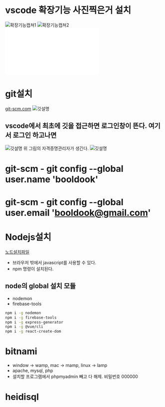 # vscode 확장기능 사진찍은거 설치
![확장기능캡쳐1](./public/capture/vs-ext-01.png)
![확장기능캡쳐2](./public/capture/vs-ext-02.png)
![vscode설정](./public/capture/setting.json)

# git설치
[git-scm.com](https://git-scm.com)
![깃설명](./public/capture/git-scm.png)
## vscode에서 최초에 깃을 접근하면 로그인창이 뜬다. 여기서 로그인 하고나면
![깃설명](./public/capture/git-repo.png)
위 그림의 자격증명관리자가 생긴다.
![깃설명](./public/capture/git-scm.png)
# git-scm - git config --global user.name 'booldook'
# git-scm - git config --global user.email 'booldook@gmail.com'

# Nodejs설치
[노드설치파일](https://nodejs.org)
- 브라우저 밖에서 javascript를 사용할 수 있다.
- npm 명령이 설치된다.
## node의 global 설치 모듈
- nodemon
- firebase-tools
```bash
npm i -g nodemon
npm i -g firebase-tools
npm i -g express-generator
npm i -g @vue/cli
npm i -g react-create-dom
```

# bitnami
- window -> wamp, mac -> mamp, linux -> lamp
- apache, mysql, php 
- 설치할 프로그램에서 phpmyadmin 빼고 다 해제. 비밀번호 000000


# heidisql

